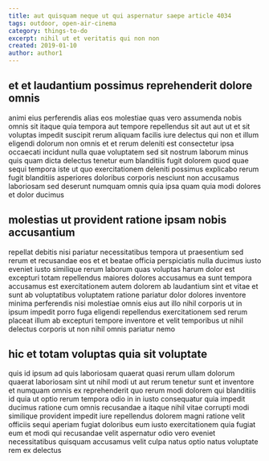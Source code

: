 ```yaml
---
title: aut quisquam neque ut qui aspernatur saepe article 4034
tags: outdoor, open-air-cinema
category: things-to-do
excerpt: nihil ut et veritatis qui non non
created: 2019-01-10
author: author1
---
```


## et et laudantium possimus reprehenderit dolore omnis

animi eius perferendis alias eos molestiae quas vero assumenda nobis omnis sit itaque quia tempora aut tempore repellendus sit aut aut ut et sit voluptas impedit suscipit rerum aliquam facilis iure delectus qui non et illum eligendi dolorum non omnis et et rerum deleniti est consectetur ipsa occaecati incidunt nulla quae voluptatem sed sit nostrum laborum minus quis quam dicta delectus tenetur eum blanditiis fugit dolorem quod quae sequi tempora iste ut quo exercitationem deleniti possimus explicabo rerum fugit blanditiis asperiores doloribus corporis nesciunt non accusamus laboriosam sed deserunt numquam omnis quia ipsa quam quia modi dolores et dolor ducimus

## molestias ut provident ratione ipsam nobis accusantium

repellat debitis nisi pariatur necessitatibus tempora ut praesentium sed rerum et recusandae eos et et beatae officia perspiciatis nulla ducimus iusto eveniet iusto similique rerum laborum quas voluptas harum dolor est excepturi totam repellendus maiores dolores accusamus ea sunt tempora accusamus est exercitationem autem dolorem ab laudantium sint et vitae et sunt ab voluptatibus voluptatem ratione pariatur dolor dolores inventore minima perferendis nisi molestiae omnis eius aut illo nihil corporis ut in ipsum impedit porro fuga eligendi repellendus exercitationem sed rerum placeat illum ab excepturi tempore inventore et velit temporibus ut nihil delectus corporis ut non nihil omnis pariatur nemo

## hic et totam voluptas quia sit voluptate

quis id ipsum ad quis laboriosam quaerat quasi rerum ullam dolorum quaerat laboriosam sint ut nihil modi ut aut rerum tenetur sunt et inventore et numquam omnis ex reprehenderit quo rerum modi dolorem qui blanditiis id quia ut optio rerum tempora odio in in iusto consequatur quia impedit ducimus ratione cum omnis recusandae a itaque nihil vitae corrupti modi similique provident impedit iure repellendus dolorem magni ratione velit officiis sequi aperiam fugiat doloribus eum iusto exercitationem quia fugiat eum et modi qui recusandae velit aspernatur odio vero eveniet necessitatibus quisquam accusamus velit culpa natus optio natus voluptate rem ex delectus
